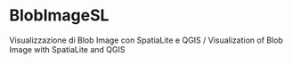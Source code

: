 # BlobImageSL
Visualizzazione di Blob Image con SpatiaLite e QGIS / Visualization of Blob Image with SpatiaLite and QGIS
